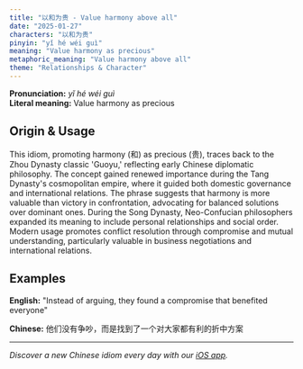 ```yaml
---
title: "以和为贵 - Value harmony above all"
date: "2025-01-27"
characters: "以和为贵"
pinyin: "yǐ hé wéi guì"
meaning: "Value harmony as precious"
metaphoric_meaning: "Value harmony above all"
theme: "Relationships & Character"
---
```


**Pronunciation:** *yǐ hé wéi guì*  
**Literal meaning:** Value harmony as precious

## Origin & Usage

This idiom, promoting harmony (和) as precious (贵), traces back to the Zhou Dynasty classic 'Guoyu,' reflecting early Chinese diplomatic philosophy. The concept gained renewed importance during the Tang Dynasty's cosmopolitan empire, where it guided both domestic governance and international relations. The phrase suggests that harmony is more valuable than victory in confrontation, advocating for balanced solutions over dominant ones. During the Song Dynasty, Neo-Confucian philosophers expanded its meaning to include personal relationships and social order. Modern usage promotes conflict resolution through compromise and mutual understanding, particularly valuable in business negotiations and international relations.

## Examples

**English:** "Instead of arguing, they found a compromise that benefited everyone"

**Chinese:** 他们没有争吵，而是找到了一个对大家都有利的折中方案

---

*Discover a new Chinese idiom every day with our [iOS app](https://apps.apple.com/us/app/daily-chinese-idioms/id6670238264).*
